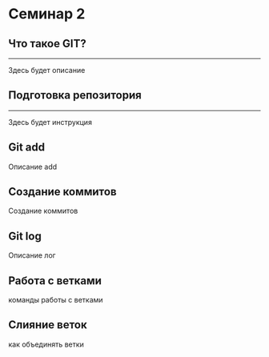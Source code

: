 # Семинар 2

## Что такое GIT?
---

Здесь будет описание

## Подготовка репозитория
---

Здесь будет инструкция

## Git add 

Описание add

## Создание коммитов

Создание коммитов

## Git log

Описание лог

## Работа с ветками

команды работы с ветками

## Слияние веток 

как объединять ветки